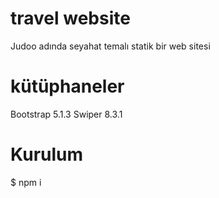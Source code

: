# travel website

Judoo adında seyahat temalı statik bir web sitesi

# kütüphaneler

Bootstrap 5.1.3
Swiper 8.3.1

# Kurulum

$ npm i
